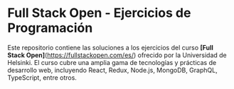 # Full Stack Open - Ejercicios de Programación

Este repositorio contiene las soluciones a los ejercicios del curso **[Full Stack Open]**(https://fullstackopen.com/es/) ofrecido por la Universidad de Helsinki. El curso cubre una amplia gama de tecnologías y prácticas de desarrollo web, incluyendo React, Redux, Node.js, MongoDB, GraphQL, TypeScript, entre otros.
